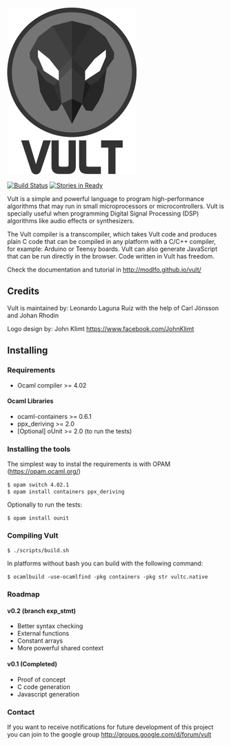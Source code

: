![Vult](/other/Images/Vult.png?raw=true "Vult")

[![Build Status](https://travis-ci.org/modlfo/vult.svg?branch=exp_stmt)](https://travis-ci.org/modlfo/vult) [![Stories in Ready](https://badge.waffle.io/modlfo/vult.svg?label=ready&title=Ready)](http://waffle.io/modlfo/vult)

Vult is a simple and powerful language to program high-performance algorithms that may run in small microprocessors or microcontrollers. Vult is specially useful when programming Digital Signal Processing (DSP) algorithms like audio effects or synthesizers.

The Vult compiler is a transcompiler, which takes Vult code and produces plain C code that can be compiled in any platform with a C/C++ compiler, for example: Arduino or Teensy boards. Vult can also generate JavaScript that can be run directly in the browser. Code written in Vult has freedom.

Check the documentation and tutorial in http://modlfo.github.io/vult/

## Credits

Vult is maintained by: Leonardo Laguna Ruiz with the help of Carl Jönsson and Johan Rhodin

Logo design by: John Klimt https://www.facebook.com/JohnKlimt

## Installing

### Requirements

- Ocaml compiler >= 4.02

#### Ocaml Libraries

- ocaml-containers >= 0.6.1
- ppx_deriving >= 2.0
- [Optional] oUnit >= 2.0 (to run the tests)

### Installing the tools
 The simplest way to instal the requirements is with OPAM (https://opam.ocaml.org/)
```
$ opam switch 4.02.1
$ opam install containers ppx_deriving
```
Optionally to run the tests:
```
$ opam install ounit
```
### Compiling Vult
```
$ ./scripts/build.sh
```
In platforms without bash you can build with the following command:
```
$ ocamlbuild -use-ocamlfind -pkg containers -pkg str vultc.native
```
### Roadmap

#### v0.2 (branch exp_stmt)
- Better syntax checking
- External functions
- Constant arrays
- More powerful shared context

#### v0.1 (Completed)
- Proof of concept
- C code generation
- Javascript generation

### Contact

If you want to receive notifications for future development of this project you can join to the google group http://groups.google.com/d/forum/vult


